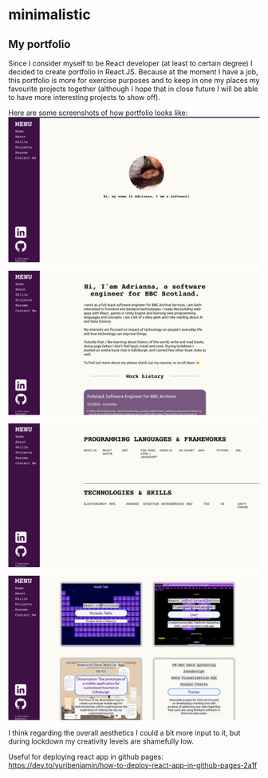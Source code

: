 # minimalistic

## My portfolio 
Since I consider myself to be React developer (at least to certain degree) I decided to create portfolio in React.JS. 
Because at the moment I have a job, this portfolio is more for exercise purposes and to keep in one my places my favourite projects together (although I hope that in close future I will be able to have more interesting projects to show off). 

Here are some screenshots of how portfolio looks like: 
![main page](screenshotsForReadme/mainpage.png)

![aboutme](screenshotsForReadme/aboutme.png)

![skills](screenshotsForReadme/skills.png)

![projects](screenshotsForReadme/projects.png)


I think regarding the overall aesthetics I could a bit more input to it, but during lockdown my creativity levels are shamefully low. 

Useful for deploying react app in github pages: https://dev.to/yuribenjamin/how-to-deploy-react-app-in-github-pages-2a1f